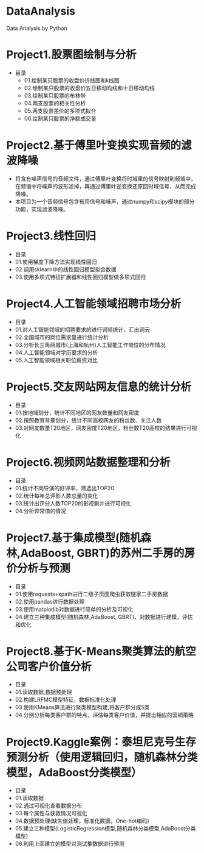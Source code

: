 # DataAnalysis
Data Analysis by Python

Project1.股票图绘制与分析
===========================
* 目录
  * 01.绘制某只股票的收盘价折线图和k线图
  * 02.绘制某只股票的收盘价五日移动均线和十日移动均线
  * 03.绘制某只股票的布林带
  * 04.两支股票的相关性分析
  * 05.两支股票差价的多项式拟合
  * 06.绘制某只股票的净额成交量

Project2.基于傅里叶变换实现音频的滤波降噪
===========================
* 将含有噪声信号的音频文件，通过傅里叶变换将时域里的信号映射到频域中，在频谱中将噪声的波形滤掉，再通过傅里叶逆变换还原回时域信号，从而完成降噪。
* 本项目为一个音频信号包含有用信号和噪声，通过numpy和scipy模块的部分功能，实现滤波降噪。

Project3.线性回归
===========================
* 目录
 * 01.使用梯度下降方法实现线性回归
 * 02.调用sklearn中的线性回归模型拟合数据
 * 03.使用多项式特征扩展器和线性回归模型做多项式回归

Project4.人工智能领域招聘市场分析
===========================
* 目录
 * 01.对人工智能领域的招聘要求的进行词频统计，汇出词云
 * 02.全国城市的岗位需求量进行统计分析
 * 03.分析长三角两城市(上海和杭州)人工智能工作岗位的分布情况
 * 04.人工智能领域对学历要求的分析
 * 05.人工智能领域相关职位薪资对比
 
Project5.交友网站网友信息的统计分析
===========================
* 目录
 * 01.按地域划分，统计不同地区的网友数量和网友密度
 * 02.按照教育背景划分，统计不同高校网友的粉丝数、关注人数
 * 03.对网友数量T20地区，网友密度T20地区，粉丝数T20高校的结果进行可视化

Project6.视频网站数据整理和分析
===========================
* 目录
 * 01.统计不同导演的好评率，筛选出TOP20
 * 02.统计每年总评影人数总量的变化
 * 03.统计出评分人数TOP20的影视剧并进行可视化
 * 04.分析异常值的情况

Project7.基于集成模型(随机森林,AdaBoost, GBRT)的苏州二手房的房价分析与预测
===========================
* 目录
 * 01.使用requests+xpath进行二级子页面爬虫获取链家二手房数据
 * 02.使用pandas进行数据处理
 * 03.使用matplotlib对数据进行简单的分析及可视化
 * 04.建立三种集成模型(随机森林,AdaBoost, GBRT)，对数据进行建模，评估和优化

Project8.基于K-Means聚类算法的航空公司客户价值分析
===========================
* 目录
 * 01.读取数据,数据预处理
 * 02.构建LRFMC模型特征，数据标准化处理
 * 03.使用KMeans算法进行聚类模型构建,将客户群分成5类
 * 04.分别分析每类客户群的特点，评估每类客户价值，并提出相应的营销策略

Project9.Kaggle案例：泰坦尼克号生存预测分析（使用逻辑回归，随机森林分类模型，AdaBoost分类模型）
===========================
* 目录
 * 01.读取数据
 * 02.通过可视化查看数据分布
 * 03.每个属性与获救情况可视化
 * 04.数据预处理(缺失值处理，标准化数据，One-hot编码)
 * 05.建立三种模型(LogisticRegression模型,随机森林分类模型,AdaBoost分类模型)
 * 06.利用上面建立的模型对测试集数据进行预测



